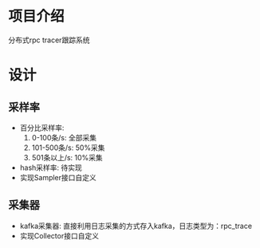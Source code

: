 # 项目介绍
分布式rpc tracer跟踪系统
# 设计
## 采样率
- 百分比采样率:
    1. 0-100条/s: 全部采集
    2. 101-500条/s: 50%采集
    3. 501条以上/s: 10%采集
- hash采样率: 待实现
- 实现Sampler接口自定义
## 采集器
- kafka采集器: 直接利用日志采集的方式存入kafka，日志类型为：rpc_trace
- 实现Collector接口自定义
